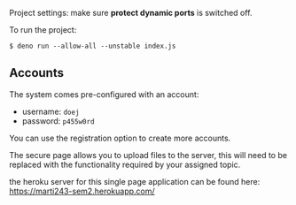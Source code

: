 Project settings: make sure **protect dynamic ports** is switched off.

To run the project:

```
$ deno run --allow-all --unstable index.js
```
## Accounts

The system comes pre-configured with an account:

- username: `doej`
- password: `p455w0rd`

You can use the registration option to create more accounts.

The secure page allows you to upload files to the server, this will need to be replaced with the functionality required by your assigned topic.

the heroku server for this single page application can be found here: https://marti243-sem2.herokuapp.com/
